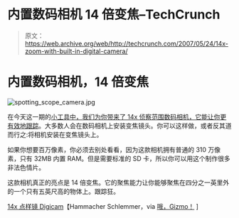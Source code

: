 # 内置数码相机 14 倍变焦–TechCrunch

> 原文：<https://web.archive.org/web/http://techcrunch.com/2007/05/24/14x-zoom-with-built-in-digital-camera/>

# 内置数码相机，14 倍变焦

![spotting_scope_camera.jpg](img/4a687ae76babd6dc92b171ae83fde6a5.png)

在今天这一期的[小工具中，我们为你带来了 14x 侦察范围数码相机，它能让你更有效地跟踪](https://web.archive.org/web/20210304171124/http://crunchgear.com/2007/05/23/gps-gsm-txt-msg-fear/)。大多数人会在数码相机上安装变焦镜头。你可以这样做，或者反其道而行之:将相机安装在变焦镜头上。

如果你想要百万像素，你必须去别处看看，因为这款相机拥有普通的 310 万像素，只有 32MB 内置 RAM。但是需要标准的 SD 卡，所以你可以用这个制作很多非法色情片。

这款相机真正的亮点是 14 倍变焦。它的聚焦能力让你能够聚焦在四分之一英里外的一个只有五英尺高的物体上。跟踪狂。

[14x 点样镜 Digicam](https://web.archive.org/web/20210304171124/http://www.hammacher.com/publish/74079.asp?promo=new_items)【Hammacher Schlemmer，via [哦，Gizmo！](https://web.archive.org/web/20210304171124/http://www.ohgizmo.com/2007/05/24/14x-spotting-scope-digital-camera/) ]